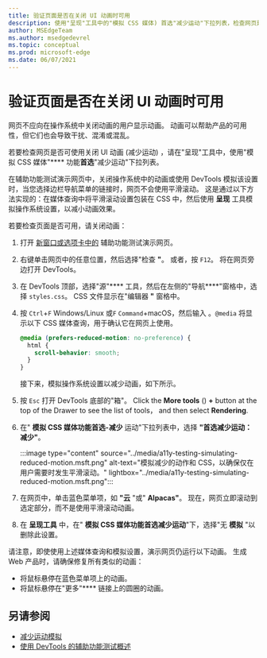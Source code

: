 ```yaml
---
title: 验证页面是否在关闭 UI 动画时可用
description: 使用"呈现"工具中的"模拟 CSS 媒体) 首选"减少运动"下拉列表，检查网页是否可用，关闭 UI 动画 (减少运动效果。
author: MSEdgeTeam
ms.author: msedgedevrel
ms.topic: conceptual
ms.prod: microsoft-edge
ms.date: 06/07/2021
---
```

# <a name="verify-that-a-page-is-usable-with-ui-animation-turned-off"></a>验证页面是否在关闭 UI 动画时可用

网页不应向在操作系统中关闭动画的用户显示动画。  动画可以帮助产品的可用性，但它们也会导致干扰、混淆或混乱。

若要检查网页是否可使用关闭 UI 动画 (减少运动) ，请在"呈现"工具中，使用"模拟 CSS 媒体"**** 功能**首选**"减少运动"下拉列表。

在辅助功能测试演示网页中，关闭操作系统中的动画或使用 DevTools 模拟该设置时，当您选择边栏导航菜单的链接时，网页不会使用平滑滚动。  这是通过以下方法实现的：在媒体查询中将平滑滚动设置包装在 CSS 中，然后使用 **呈现** 工具模拟操作系统设置，以减小动画效果。

若要检查页面是否可用，请关闭动画：

1. 打开 [新窗口或选项卡中的](https://microsoftedge.github.io/Demos/devtools-a11y-testing/) 辅助功能测试演示网页。

1. 右键单击网页中的任意位置，然后选择"检查 **"**。  或者，按 `F12`。  将在网页旁边打开 DevTools。

1. 在 DevTools 顶部，选择"源"**** 工具，然后在左侧的"导航****"窗格中，选择 `styles.css`。  CSS 文件显示在"编辑器 **"** 窗格中。

1. 按 `Ctrl`+`F` Windows/Linux 或`F` `Command`+macOS，然后输入 。`@media`  将显示以下 CSS 媒体查询，用于确认它在网页上使用。

    ```css
    @media (prefers-reduced-motion: no-preference) {
      html {
        scroll-behavior: smooth;
      }
    }
    ```

    接下来，模拟操作系统设置以减少动画，如下所示。

1. 按 `Esc` 打开 DevTools 底部的"箱"。  Click the **More tools** () **+** button at the top of the Drawer to see the list of tools， and then select **Rendering**.

1. 在" **模拟 CSS 媒体功能首选-减少** 运动"下拉列表中，选择 **"首选减少运动：减少"**。

   :::image type="content" source="../media/a11y-testing-simulating-reduced-motion.msft.png" alt-text="模拟减少的动作和 CSS，以确保仅在用户需要时发生平滑滚动。" lightbox="../media/a11y-testing-simulating-reduced-motion.msft.png":::

1. 在网页中，单击蓝色菜单项，如 **"云** "或" **Alpacas"**。  现在，网页立即滚动到选定部分，而不是使用平滑滚动动画。

1. 在 **呈现工具** 中，在" **模拟 CSS 媒体功能首选减少运动**"下，选择"无 **模拟** "以删除此设置。

请注意，即使使用上述媒体查询和模拟设置，演示网页仍运行以下动画。 生成 Web 产品时，请确保修复所有类似的动画：
*  将鼠标悬停在蓝色菜单项上的动画。
*  将鼠标悬停在"更多"**** 链接上的圆圈的动画。


<!-- ====================================================================== -->
## <a name="see-also"></a>另请参阅

*  [减少运动模拟](reduced-motion-simulation.md)
*  [使用 DevTools 的辅助功能测试概述](accessibility-testing-in-devtools.md)
